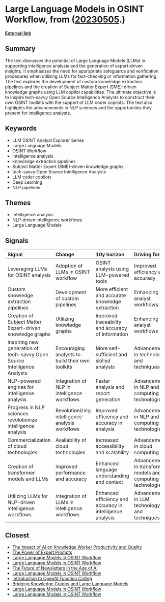 # __Large Language Models in OSINT Workflow__, from ([20230505](https://kghosh.substack.com/p/20230505).)

__[External link](https://towardsdatascience.com/how-large-language-models-changed-my-entire-osint-workflow-35960099e258)__



## Summary

The text discusses the potential of Large Language Models (LLMs) in supporting intelligence analysis and the generation of expert-driven insights. It emphasizes the need for appropriate safeguards and verification procedures when utilizing LLMs for fact-checking or information gathering. The text explores the development of custom knowledge extraction pipelines and the creation of Subject Matter Expert (SME)-driven knowledge graphs using LLM copilot capabilities. The ultimate objective is to inspire tech-savvy Open Source Intelligence Analysts to construct their own OSINT toolkits with the support of LLM coder copilots. The text also highlights the advancements in NLP sciences and the opportunities they present for intelligence analysts.

## Keywords

* LLM OSINT Analyst Explorer Series
* Large Language Models
* OSINT Workflow
* intelligence analysis
* knowledge extraction pipelines
* Subject Matter Expert (SME)-driven knowledge graphs
* tech-savvy Open Source Intelligence Analysts
* LLM coder copilots
* Deep Learning
* NLP pipelines

## Themes

* Intelligence analysis
* NLP-driven intelligence workflows
* Large Language Models

## Signals

| Signal                                                                   | Change                                           | 10y horizon                                               | Driving force                                                 |
|:-------------------------------------------------------------------------|:-------------------------------------------------|:----------------------------------------------------------|:--------------------------------------------------------------|
| Leveraging LLMs for OSINT analysis                                       | Adoption of LLMs in OSINT workflow               | OSINT analysts using LLM-powered tools                    | Improved efficiency and accuracy                              |
| Custom knowledge extraction pipelines                                    | Development of custom pipelines                  | More efficient and accurate knowledge extraction          | Enhancing analyst workflows                                   |
| Creation of Subject Matter Expert-driven knowledge graphs                | Utilizing knowledge graphs                       | Improved traceability and accuracy of information         | Enhancing analyst workflows                                   |
| Inspiring new generation of tech-savvy Open Source Intelligence Analysts | Encouraging analysts to build their own toolkits | More self-sufficient and skilled analysts                 | Advancement in technology and techniques                      |
| NLP-powered engines for intelligence analysis                            | Integration of NLP in intelligence workflows     | Faster analysis and report generation                     | Advancement in NLP and computing technologies                 |
| Progress in NLP sciences revolutionize intelligence analysis             | Revolutionizing intelligence analysis workflows  | Improved efficiency and accuracy in analysis              | Advancements in NLP and computing technologies                |
| Commercialization of cloud technologies                                  | Availability of cloud technologies               | Increased accessibility and scalability                   | Advancements in cloud computing                               |
| Creation of transformer models and LLMs                                  | Improved performance and accuracy                | Enhanced language understanding and context               | Advancements in transformer models and computing technologies |
| Utilizing LLMs for NLP-driven intelligence workflows                     | Integration of LLMs in intelligence workflows    | Enhanced efficiency and accuracy in intelligence analysis | Advancements in LLM technology and techniques                 |

## Closest

* [The Impact of AI on Knowledge Worker Productivity and Quality](c63bd059cb529b72b00ecbdcd2f85268)
* [The Power of Expert Prompts](52ec2cf0aebdc7af56249f1702652ebe)
* [Large Language Models in OSINT Workflow](5cf4407dc6fa3889e047c658e27c4ccf)
* [Large Language Models in OSINT Workflow](5cf4407dc6fa3889e047c658e27c4ccf)
* [The Future of Newsletters in the Age of AI](36708cd749aea907043cfc74cbaa3847)
* [Large Language Models in OSINT Workflow](5cf4407dc6fa3889e047c658e27c4ccf)
* [Introduction to OpenAI Function Calling](72b08d7579b6d295c27f039d6ee5a01d)
* [Bridging Knowledge Graphs and Large Language Models](fa3124e38f66a8d1e635e863f43d1ec0)
* [Large Language Models in OSINT Workflow](5cf4407dc6fa3889e047c658e27c4ccf)
* [Large Language Models in OSINT Workflow](5cf4407dc6fa3889e047c658e27c4ccf)